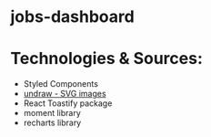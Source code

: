 # jobs-dashboard

# Technologies & Sources:
- Styled Components
- [undraw - SVG images ](https://undraw.co/ )
- React Toastify package
- moment library
- recharts library
